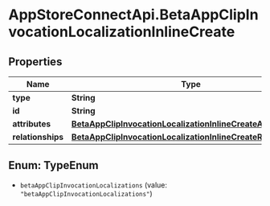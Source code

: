 # AppStoreConnectApi.BetaAppClipInvocationLocalizationInlineCreate

## Properties

Name | Type | Description | Notes
------------ | ------------- | ------------- | -------------
**type** | **String** |  | 
**id** | **String** |  | [optional] 
**attributes** | [**BetaAppClipInvocationLocalizationInlineCreateAttributes**](BetaAppClipInvocationLocalizationInlineCreateAttributes.md) |  | 
**relationships** | [**BetaAppClipInvocationLocalizationInlineCreateRelationships**](BetaAppClipInvocationLocalizationInlineCreateRelationships.md) |  | [optional] 



## Enum: TypeEnum


* `betaAppClipInvocationLocalizations` (value: `"betaAppClipInvocationLocalizations"`)




